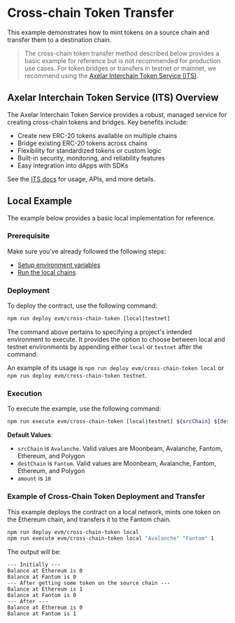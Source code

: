 # Cross-chain Token Transfer

This example demonstrates how to mint tokens on a source chain and transfer them to a destination chain.

>The cross-chain token transfer method described below provides a basic example for reference but is not recommended for production use cases. For token bridges or transfers in testnet or mainnet, we recommend using the [Axelar Interchain Token Service (ITS)](https://axelar.network/its). 


## Axelar Interchain Token Service (ITS) Overview
The Axelar Interchain Token Service provides a robust, managed service for creating cross-chain tokens and bridges. Key benefits include:

- Create new ERC-20 tokens available on multiple chains
- Bridge existing ERC-20 tokens across chains
- Flexibility for standardized tokens or custom logic
- Built-in security, monitoring, and reliability features
- Easy integration into dApps with SDKs

See the [ITS docs](https://docs.axelar.dev/dev/send-tokens/interchain-tokens) for usage, APIs, and more details.

## Local Example
The example below provides a basic local implementation for reference.

### Prerequisite

Make sure you've already followed the following steps:

-   [Setup environment variables](/README.md#set-environment-variables)
-   [Run the local chains](/README.md#running-the-local-chains)

### Deployment

To deploy the contract, use the following command:

```bash
npm run deploy evm/cross-chain-token [local|testnet]
```

The command above pertains to specifying a project's intended environment to execute. It provides the option to choose between local and testnet environments by appending either `local` or `testnet` after the command. 

An example of its usage is `npm run deploy evm/cross-chain-token local` or `npm run deploy evm/cross-chain-token testnet`. 

### Execution

To execute the example, use the following command:

```bash
npm run execute evm/cross-chain-token [local|testnet] ${srcChain} ${destChain} ${amount}
```

**Default Values**:

-   `srcChain` is `Avalanche`. Valid values are Moonbeam, Avalanche, Fantom, Ethereum, and Polygon
-   `destChain` is `Fantom`. Valid values are Moonbeam, Avalanche, Fantom, Ethereum, and Polygon
-   `amount` is `10`

### Example of Cross-Chain Token Deployment and Transfer

This example deploys the contract on a local network, mints one token on the Ethereum chain, and transfers it to the Fantom chain.

```bash
npm run deploy evm/cross-chain-token local
npm run execute evm/cross-chain-token local "Avalanche" "Fantom" 1
```

The output will be:

```
--- Initially ---
Balance at Ethereum is 0
Balance at Fantom is 0
--- After getting some token on the source chain ---
Balance at Ethereum is 1
Balance at Fantom is 0
--- After ---
Balance at Ethereum is 0
Balance at Fantom is 1
```

